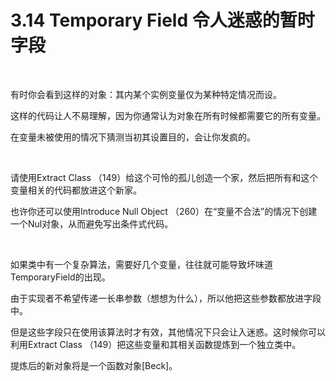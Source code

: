 # 3.14 Temporary Field 令人迷惑的暂时字段

<br>

有时你会看到这样的对象：其内某个实例变量仅为某种特定情况而设。

这样的代码让人不易理解，因为你通常认为对象在所有时候都需要它的所有变量。

在变量未被使用的情况下猜测当初其设置目的，会让你发疯的。

<br>

请使用Extract Class （149）给这个可怜的孤儿创造一个家，然后把所有和这个变量相关的代码都放进这个新家。

也许你还可以使用Introduce Null Object （260）在“变量不合法”的情况下创建一个Nul对象，从而避免写出条件式代码。

<br>

如果类中有一个复杂算法，需要好几个变量，往往就可能导致坏味道TemporaryField的出现。

由于实现者不希望传递一长串参数（想想为什么），所以他把这些参数都放进字段中。

但是这些字段只在使用该算法时才有效，其他情况下只会让入迷惑。这时候你可以利用Extract Class （149）把这些变量和其相关函数提炼到一个独立类中。

提炼后的新对象将是一个函数对象[Beck]。

<br>

